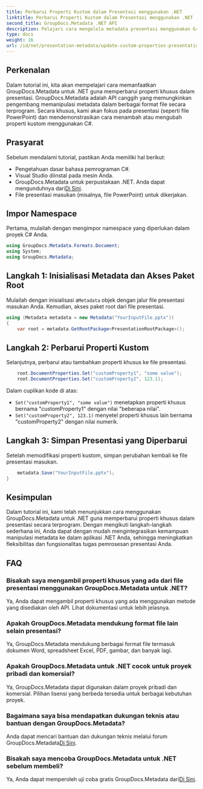 ```yaml
---
title: Perbarui Properti Kustom dalam Presentasi menggunakan .NET
linktitle: Perbarui Properti Kustom dalam Presentasi menggunakan .NET
second_title: GroupDocs.Metadata .NET API
description: Pelajari cara mengelola metadata presentasi menggunakan GroupDocs.Metadata untuk .NET. Perbarui properti khusus secara efisien di file PowerPoint.
type: docs
weight: 16
url: /id/net/presentation-metadata/update-custom-properties-presentations/
---
```

## Perkenalan
Dalam tutorial ini, kita akan mempelajari cara memanfaatkan GroupDocs.Metadata untuk .NET guna memperbarui properti khusus dalam presentasi. GroupDocs.Metadata adalah API canggih yang memungkinkan pengembang memanipulasi metadata dalam berbagai format file secara terprogram. Secara khusus, kami akan fokus pada presentasi (seperti file PowerPoint) dan mendemonstrasikan cara menambah atau mengubah properti kustom menggunakan C#.
## Prasyarat
Sebelum mendalami tutorial, pastikan Anda memiliki hal berikut:
- Pengetahuan dasar bahasa pemrograman C#.
- Visual Studio diinstal pada mesin Anda.
-  GroupDocs.Metadata untuk perpustakaan .NET. Anda dapat mengunduhnya dari[Di Sini](https://releases.groupdocs.com/metadata/net/).
- File presentasi masukan (misalnya, file PowerPoint) untuk dikerjakan.

## Impor Namespace
Pertama, mulailah dengan mengimpor namespace yang diperlukan dalam proyek C# Anda.
```csharp
using GroupDocs.Metadata.Formats.Document;
using System;
using GroupDocs.Metadata;
```
## Langkah 1: Inisialisasi Metadata dan Akses Paket Root
 Mulailah dengan inisialisasi a`Metadata` objek dengan jalur file presentasi masukan Anda. Kemudian, akses paket root dari file presentasi.
```csharp
using (Metadata metadata = new Metadata("YourInputFile.pptx"))
{
    var root = metadata.GetRootPackage<PresentationRootPackage>();
```
## Langkah 2: Perbarui Properti Kustom
Selanjutnya, perbarui atau tambahkan properti khusus ke file presentasi.
```csharp
    root.DocumentProperties.Set("customProperty1", "some value");
    root.DocumentProperties.Set("customProperty2", 123.1);
```
Dalam cuplikan kode di atas:
- `Set("customProperty1", "some value")` menetapkan properti khusus bernama "customProperty1" dengan nilai "beberapa nilai".
- `Set("customProperty2", 123.1)` menyetel properti khusus lain bernama "customProperty2" dengan nilai numerik.
## Langkah 3: Simpan Presentasi yang Diperbarui
Setelah memodifikasi properti kustom, simpan perubahan kembali ke file presentasi masukan.
```csharp
    metadata.Save("YourInputFile.pptx");
}
```

## Kesimpulan
Dalam tutorial ini, kami telah menunjukkan cara menggunakan GroupDocs.Metadata untuk .NET guna memperbarui properti khusus dalam presentasi secara terprogram. Dengan mengikuti langkah-langkah sederhana ini, Anda dapat dengan mudah mengintegrasikan kemampuan manipulasi metadata ke dalam aplikasi .NET Anda, sehingga meningkatkan fleksibilitas dan fungsionalitas tugas pemrosesan presentasi Anda.

## FAQ
### Bisakah saya mengambil properti khusus yang ada dari file presentasi menggunakan GroupDocs.Metadata untuk .NET?
Ya, Anda dapat mengambil properti khusus yang ada menggunakan metode yang disediakan oleh API. Lihat dokumentasi untuk lebih jelasnya.
### Apakah GroupDocs.Metadata mendukung format file lain selain presentasi?
Ya, GroupDocs.Metadata mendukung berbagai format file termasuk dokumen Word, spreadsheet Excel, PDF, gambar, dan banyak lagi.
### Apakah GroupDocs.Metadata untuk .NET cocok untuk proyek pribadi dan komersial?
Ya, GroupDocs.Metadata dapat digunakan dalam proyek pribadi dan komersial. Pilihan lisensi yang berbeda tersedia untuk berbagai kebutuhan proyek.
### Bagaimana saya bisa mendapatkan dukungan teknis atau bantuan dengan GroupDocs.Metadata?
 Anda dapat mencari bantuan dan dukungan teknis melalui forum GroupDocs.Metadata[Di Sini](https://forum.groupdocs.com/c/metadata/14).
### Bisakah saya mencoba GroupDocs.Metadata untuk .NET sebelum membeli?
 Ya, Anda dapat memperoleh uji coba gratis GroupDocs.Metadata dari[Di Sini](https://releases.groupdocs.com/).